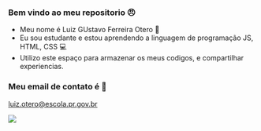 ### Bem vindo ao meu repositorio 😠

- Meu nome é Luiz GUstavo Ferreira Otero 🔮
- Eu sou estudante e estou aprendendo a linguagem de programação JS, HTML, CSS 💻
- Utilizo este espaço para armazenar os meus codigos, e compartilhar experiencias.

### Meu email de contato é 📧
luiz.otero@escola.pr.gov.br

![](https://media.tenor.com/0LAAhFKVHBYAAAAC/reyna-valorant.gif)
